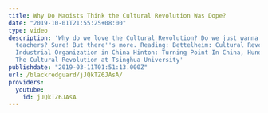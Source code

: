 ```yaml
---
title: Why Do Maoists Think the Cultural Revolution Was Dope?
date: "2019-10-01T21:55:25+08:00"
type: video
description: 'Why do we love the Cultural Revolution? Do we just wanna beat up our
  teachers? Sure! But there''s more. Reading: Bettelheim: Cultural Revolution and
  Industrial Organization in China Hinton: Turning Point In China, Hundred Day War:
  The Cultural Revolution at Tsinghua University'
publishdate: "2019-03-11T01:51:13.000Z"
url: /blackredguard/jJQkTZ6JAsA/
providers:
  youtube:
    id: jJQkTZ6JAsA
---
```

